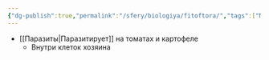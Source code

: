 ```yaml
---
{"dg-publish":true,"permalink":"/sfery/biologiya/fitoftora/","tags":["Микология"]}
---
```


- [[Паразиты\|Паразитирует]] на томатах и картофеле 
	- Внутри клеток хозяина 